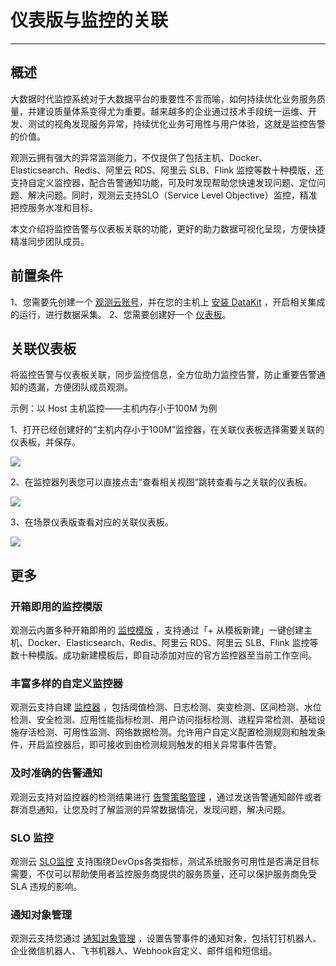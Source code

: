 # 仪表版与监控的关联
---

## 概述
大数据时代监控系统对于大数据平台的重要性不言而喻，如何持续优化业务服务质量，并建设质量体系变得尤为重要。越来越多的企业通过技术手段统一运维、开发、测试的视角发现服务异常，持续优化业务可用性与用户体验，这就是监控告警的价值。

观测云拥有强大的异常监测能力，不仅提供了包括主机、Docker、Elasticsearch、Redis、阿里云 RDS、阿里云 SLB、Flink 监控等数十种模版，还支持自定义监控器，配合告警通知功能，可及时发现帮助您快速发现问题、定位问题、解决问题。同时，观测云支持SLO（Service Level Objective）监控，精准把控服务水准和目标。

本文介绍将监控告警与仪表板关联的功能，更好的助力数据可视化呈现，方便快捷精准同步团队成员。

## 前置条件
1、您需要先创建一个 [观测云账号](https://www.guance.com)，并在您的主机上 [安装 DataKit](../../datakit/datakit-install.md) ，开启相关集成的运行，进行数据采集。
2、您需要创建好一个 [仪表板](../../scene/dashboard.md)。

## 关联仪表板
将监控告警与仪表板关联，同步监控信息，全方位助力监控告警，防止重要告警通知的遗漏，方便团队成员观测。

示例：以 Host 主机监控——主机内存小于100M 为例

1、打开已经创建好的“主机内存小于100M”监控器，在关联仪表板选择需要关联的仪表板，并保存。

![](../img/6.monitor-dashboard_1.png)

2、在监控器列表您可以直接点击“查看相关视图”跳转查看与之关联的仪表板。

![](../img/6.monitor-dashboard_2.png)

3、在场景仪表版查看对应的关联仪表板。

![](../img/6.monitor-dashboard_3.png)



## 更多

### 开箱即用的监控模版

观测云内置多种开箱即用的 [监控模版](../../monitoring/template.md) ，支持通过「+ 从模板新建」一键创建主机、Docker、Elasticsearch、Redis、阿里云 RDS、阿里云 SLB、Flink 监控等数十种模版。成功新建模板后，即自动添加对应的官方监控器至当前工作空间。

### 丰富多样的自定义监控器

观测云支持自建 [监控器](../../monitoring/monitor.md) ，包括阈值检测、日志检测、突变检测、区间检测、水位检测、安全检测、应用性能指标检测、用户访问指标检测、进程异常检测、基础设施存活检测、可用性监测、网络数据检测。允许用户自定义配置检测规则和触发条件，开启监控器后，即可接收到由检测规则触发的相关异常事件告警。

### 及时准确的告警通知

观测云支持对监控器的检测结果进行 [告警策略管理](../../monitoring/alert-setting.md) ，通过发送告警通知邮件或者群消息通知，让您及时了解监测的异常数据情况，发现问题，解决问题。

### SLO 监控

观测云 [SLO监控](../../monitoring/slo.md) 支持围绕DevOps各类指标，测试系统服务可用性是否满足目标需要，不仅可以帮助使用者监控服务商提供的服务质量，还可以保护服务商免受SLA 违规的影响。

### 通知对象管理

观测云支持您通过 [通知对象管理](../../monitoring/notify-object.md) ，设置告警事件的通知对象，包括钉钉机器人、企业微信机器人、飞书机器人、Webhook自定义、邮件组和短信组。

